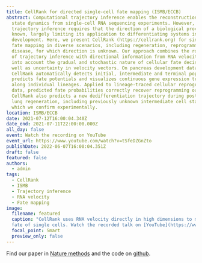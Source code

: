```yaml
---
title: CellRank for directed single-cell fate mapping (ISMB/ECCB)
abstract: Computational trajectory inference enables the reconstruction of cell
  state dynamics from single-cell RNA sequencing experiments. However,
  trajectory inference requires that the direction of a biological process is
  known, largely limiting its application to differentiating systems in normal
  development. Here, we present CellRank (https://cellrank.org) for single-cell
  fate mapping in diverse scenarios, including regeneration, reprogramming and
  disease, for which direction is unknown. Our approach combines the robustness
  of trajectory inference with directional information from RNA velocity, taking
  into account the gradual and stochastic nature of cellular fate decisions, as
  well as uncertainty in velocity vectors. On pancreas development data,
  CellRank automatically detects initial, intermediate and terminal populations,
  predicts fate potentials and visualizes continuous gene expression trends
  along individual lineages. Applied to lineage-traced cellular reprogramming
  data, predicted fate probabilities correctly recover reprogramming outcomes.
  CellRank also predicts a new dedifferentiation trajectory during postinjury
  lung regeneration, including previously unknown intermediate cell states,
  which we confirm experimentally.
location: ISMB/ECCB
date: 2021-07-12T16:00:04.340Z
date_end: 2021-07-11T22:00:00.000Z
all_day: false
event: Watch the recording on YouTube
event_url: https://www.youtube.com/watch?v=tSfeDZGnZto
publishDate: 2022-06-07T16:00:04.351Z
draft: false
featured: false
authors:
  - admin
tags:
  - CellRank
  - ISMB
  - Trajectory inference
  - RNA velocity
  - Fate mapping
image:
  filename: featured
  caption: "CellRank uses RNA velocity directly in high dimensions to map the
  fate of single cells. Watch the recorded talk on [YouTube](https://www.youtube.com/watch?v=tSfeDZGnZto)"
  focal_point: Smart
  preview_only: false
---
```

Find our paper in [Nature methods](https://www.nature.com/articles/s41592-021-01346-6) and the code on [github](https://cellrank.readthedocs.io/en/stable/).
